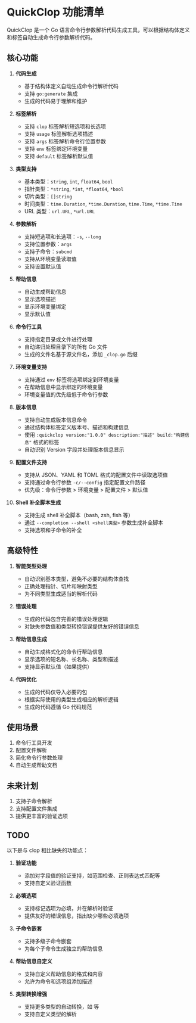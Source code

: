 # QuickClop 功能清单

QuickClop 是一个 Go 语言命令行参数解析代码生成工具，可以根据结构体定义和标签自动生成命令行参数解析代码。

## 核心功能

1. **代码生成**
   - 基于结构体定义自动生成命令行解析代码
   - 支持 `go:generate` 集成
   - 生成的代码易于理解和维护

2. **标签解析**
   - 支持 `clop` 标签解析短选项和长选项
   - 支持 `usage` 标签解析选项描述
   - 支持 `args` 标签解析命令行位置参数
   - 支持 `env` 标签绑定环境变量
   - 支持 `default` 标签解析默认值

3. **类型支持**
   - 基本类型：`string`, `int`, `float64`, `bool`
   - 指针类型：`*string`, `*int`, `*float64`, `*bool`
   - 切片类型：`[]string`
   - 时间类型：`time.Duration`, `*time.Duration`, `time.Time`, `*time.Time`
   - URL 类型：`url.URL`, `*url.URL`

4. **参数解析**
   - 支持短选项和长选项：`-s`, `--long`
   - 支持位置参数：`args`
   - 支持子命令：`subcmd`
   - 支持从环境变量读取值
   - 支持设置默认值

5. **帮助信息**
   - 自动生成帮助信息
   - 显示选项描述
   - 显示环境变量绑定
   - 显示默认值

6. **命令行工具**
   - 支持指定目录或文件进行处理
   - 自动递归处理目录下的所有 Go 文件
   - 生成的文件名基于源文件名，添加 `_clop.go` 后缀

7. **环境变量支持**
   - 支持通过 `env` 标签将选项绑定到环境变量
   - 在帮助信息中显示绑定的环境变量
   - 环境变量值的优先级低于命令行参数

8. **版本信息**
   - 支持自动生成版本信息命令
   - 通过结构体标签定义版本号、描述和构建信息
   - 使用 `:quickclop version:"1.0.0" description:"描述" build:"构建信息"` 格式的标签
   - 自动识别 Version 字段并处理版本信息显示

9. **配置文件支持**
   - 支持从 JSON、YAML 和 TOML 格式的配置文件中读取选项值
   - 支持通过命令行参数 `-c/--config` 指定配置文件路径
   - 优先级：命令行参数 > 环境变量 > 配置文件 > 默认值

10. **Shell 补全脚本生成**
    - 支持生成 shell 补全脚本（bash, zsh, fish 等）
    - 通过 `--completion --shell <shell类型>` 参数生成补全脚本
    - 支持选项和子命令的补全

## 高级特性

1. **智能类型处理**
   - 自动识别基本类型，避免不必要的结构体查找
   - 正确处理指针、切片和映射类型
   - 为不同类型生成适当的解析代码

2. **错误处理**
   - 生成的代码包含完善的错误处理逻辑
   - 对缺失参数值和类型转换错误提供友好的错误信息

3. **帮助信息生成**
   - 自动生成格式化的命令行帮助信息
   - 显示选项的短名称、长名称、类型和描述
   - 支持显示默认值（如果提供）

4. **代码优化**
   - 生成的代码仅导入必要的包
   - 根据实际使用的类型生成相应的解析逻辑
   - 生成的代码遵循 Go 代码规范

## 使用场景

1. 命令行工具开发
2. 配置文件解析
3. 简化命令行参数处理
4. 自动生成帮助文档

## 未来计划

1. 支持子命令解析
2. 支持配置文件集成
3. 提供更丰富的验证选项

## TODO

以下是与 clop 相比缺失的功能点：

1. **验证功能**
   - 添加对字段值的验证支持，如范围检查、正则表达式匹配等
   - 支持自定义验证函数

2. **必填选项**
   - 支持标记选项为必填，并在解析时验证
   - 提供友好的错误信息，指出缺少哪些必填选项

3. **子命令嵌套**
   - 支持多级子命令嵌套
   - 为每个子命令生成独立的帮助信息

4. **帮助信息自定义**
   - 支持自定义帮助信息的格式和内容
   - 允许为命令和选项组添加描述

5. **类型转换增强**
   - 支持更多类型的自动转换，如 等
   - 支持自定义类型的解析

